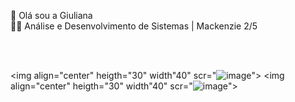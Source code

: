 👋 Olá sou a Giuliana <br>
👩‍💻 Análise e Desenvolvimento de Sistemas | Mackenzie 2/5
<div style="display: inline_block"><br>
<img align="center" heigth="30" width"40" scr="![image](https://github.com/Giiuliana/Giiuliana/assets/149834914/dbdba1d4-10ea-4e7b-9a55-54653533d910)">
<img align="center" heigth="30" width"40" scr="![image](https://github.com/Giiuliana/Giiuliana/assets/149834914/de792fef-c6e4-43b9-abd2-45670efb602c)">

<img align="center" heigth="30" width"40" scr="![image](https://github.com/Giiuliana/Giiuliana/assets/149834914/c5efbf01-87ab-4d9b-b1a7-2e3e50ba4584)">
<img align="center" heigth="30" width"40" scr="![image](https://github.com/Giiuliana/Giiuliana/assets/149834914/4a612ca8-9b75-4a62-a2fb-83d54535ca8a)">




